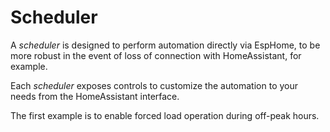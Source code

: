# Scheduler

A *scheduler* is designed to perform automation directly via EspHome, to be more robust in the event of loss of connection with HomeAssistant, for example.

Each *scheduler* exposes controls to customize the automation to your needs from the HomeAssistant interface.

The first example is to enable forced load operation during off-peak hours.